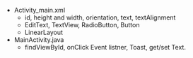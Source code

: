 - Activity_main.xml
  - id, height and width, orientation, text, textAlignment
  - EditText, TextView, RadioButton, Button
  - LinearLayout
- MainActivity.java
  - findViewById, onClick Event listner, Toast, get/set Text.
